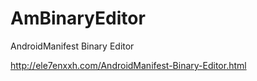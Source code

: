 # AmBinaryEditor

AndroidManifest Binary Editor

http://ele7enxxh.com/AndroidManifest-Binary-Editor.html

